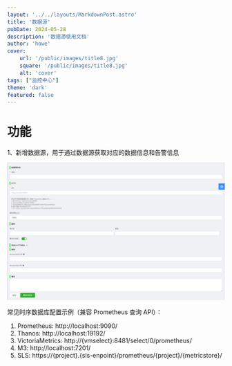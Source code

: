 ```yaml
---
layout: '../../layouts/MarkdownPost.astro'
title: '数据源'
pubDate: 2024-05-28
description: '数据源使用文档'
author: 'howe'
cover:
    url: '/public/images/title8.jpg'
    square: '/public/images/title8.jpg'
    alt: 'cover'
tags: ["监控中心"] 
theme: 'dark'
featured: false
---
```


# 功能
1、新增数据源，用于通过数据源获取对应的数据信息和告警信息

![|inline](/public/images/18.png)

常见时序数据库配置示例（兼容 Prometheus 查询 API）：
1. Prometheus: http://localhost:9090/
2. Thanos: http://localhost:19192/
3. VictoriaMetrics: http://{vmselect}:8481/select/0/prometheus/
4. M3: http://localhost:7201/
5. SLS: https://{project}.{sls-enpoint}/prometheus/{project}/{metricstore}/


